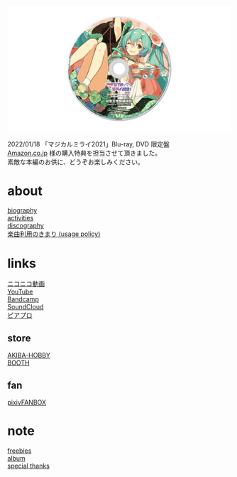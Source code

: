 <p class="cover-image">
  <img src="images/top.jpeg" alt="top" />
</p>

2022/01/18 「マジカルミライ2021」Blu-ray, DVD 限定盤  
[Amazon.co.jp](https://www.amazon.co.jp/dp/B09KTNDGJH) 様の購入特典を担当させて頂きました。  
素敵な本編のお供に、どうぞお楽しみください。

# about

[biography](/biography)<br />
[activities](/activities)<br />
[discography](/discography)<br />
[楽曲利用のきまり (usage policy)](/usage_policy)

# links

[ニコニコ動画](http://www.nicovideo.jp/mylist/10180194)<br />
[YouTube](https://youtube.com/user/keisei1092)<br />
[Bandcamp](https://https://miraitoarumachi.bandcamp.com)<br />
[SoundCloud](https://soundcloud.com/keisei_1092)<br />
[ピアプロ](https://piapro.jp/keisei_1092)

## store

[AKIBA-HOBBY](https://ec.akbh.jp/products/list.php?maker_id=102)<br />
[BOOTH](https://miraitoarumachi.booth.pm)

## fan

[pixivFANBOX](https://www.pixiv.net/fanbox/creator/604687)

# note

[freebies](/freebies)<br />
[album](/album)<br />
[special thanks](/special_thanks)
